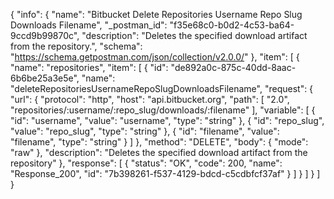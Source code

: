 {
  "info": {
    "name": "Bitbucket Delete Repositories Username Repo Slug Downloads Filename",
    "_postman_id": "f35e68c0-b0d2-4c53-ba64-9ccd9b99870c",
    "description": "Deletes the specified download artifact from the repository.",
    "schema": "https://schema.getpostman.com/json/collection/v2.0.0/"
  },
  "item": [
    {
      "name": "repositories",
      "item": [
        {
          "id": "de892a0c-875c-40dd-8aac-6b6be25a3e5e",
          "name": "deleteRepositoriesUsernameRepoSlugDownloadsFilename",
          "request": {
            "url": {
              "protocol": "http",
              "host": "api.bitbucket.org",
              "path": [
                "2.0",
                "repositories/:username/:repo_slug/downloads/:filename"
              ],
              "variable": [
                {
                  "id": "username",
                  "value": "username",
                  "type": "string"
                },
                {
                  "id": "repo_slug",
                  "value": "repo_slug",
                  "type": "string"
                },
                {
                  "id": "filename",
                  "value": "filename",
                  "type": "string"
                }
              ]
            },
            "method": "DELETE",
            "body": {
              "mode": "raw"
            },
            "description": "Deletes the specified download artifact from the repository"
          },
          "response": [
            {
              "status": "OK",
              "code": 200,
              "name": "Response_200",
              "id": "7b398261-f537-4129-bdcd-c5cdbfcf37af"
            }
          ]
        }
      ]
    }
  ]
}